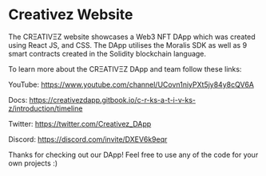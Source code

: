 # Creativez Website

The CRΞATIVΞZ website showcases a Web3 NFT DApp which was created using React JS, and CSS. The DApp utilises the Moralis SDK as well as 9 smart contracts created in the Solidity blockchain language.

To learn more about the CRΞATIVΞZ DApp and team follow these links:

YouTube: https://www.youtube.com/channel/UCovn1niyPXt5jy84y8cQV6A

Docs: https://creativezdapp.gitbook.io/c-r-ks-a-t-i-v-ks-z/introduction/timeline

Twitter: https://twitter.com/Creativez_DApp

Discord: https://discord.com/invite/DXEV6k9eqr

Thanks for checking out our DApp! Feel free to use any of the code for your own projects :)
